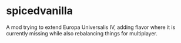 # spicedvanilla
A mod trying to extend Europa Universalis IV, adding flavor where it is currently missing while also rebalancing things for multiplayer.
